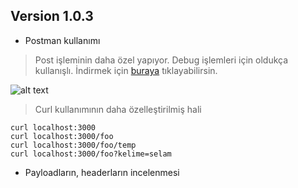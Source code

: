 ## Version 1.0.3

* Postman kullanımı
> Post işleminin daha özel yapıyor. Debug işlemleri için oldukça kullanışlı. İndirmek için [buraya](https://www.getpostman.com/apps) tıklayabilirsin.

![alt text](https://github.com/yedehrab/RestfullAPI/tree/master/v1.0.3/postman.png "Postman")

> Curl kullanımının daha özelleştirilmiş hali

```CMD
curl localhost:3000
curl localhost:3000/foo
curl localhost:3000/foo/temp
curl localhost:3000/foo?kelime=selam
```


* Payloadların, headerların incelenmesi